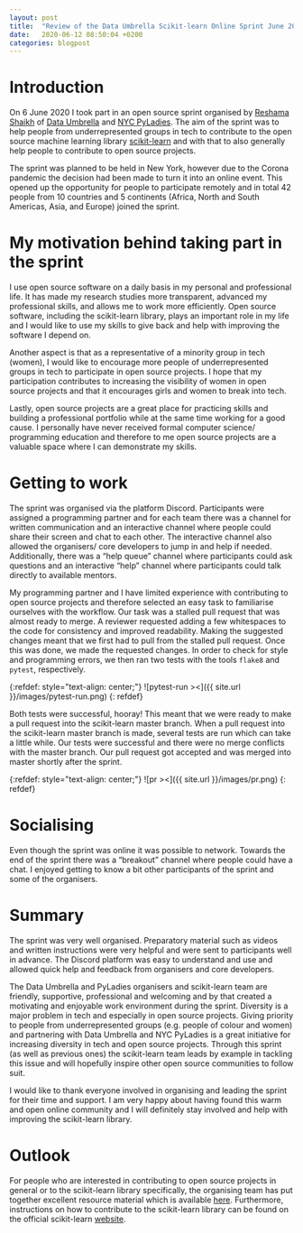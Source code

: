 ```yaml
---
layout: post
title:  "Review of the Data Umbrella Scikit-learn Online Sprint June 2020"
date:   2020-06-12 08:50:04 +0200
categories: blogpost
---
```



# Introduction

On 6 June 2020 I took part in an open source sprint organised by [Reshama Shaikh](https://twitter.com/reshamas) of [Data Umbrella](https://www.dataumbrella.org/) and [NYC PyLadies](https://nyc.pyladies.com/). The aim of the sprint was to help people from underrepresented groups in tech to contribute to the open source machine learning library [scikit-learn](https://scikit-learn.org) and with that to also generally help people to contribute to open source projects. 

The sprint was planned to be held in New York, however due to the Corona pandemic the decision had been made to turn it into an online event. This opened up the opportunity for people to participate remotely and in total 42 people from 10 countries and 5 continents (Africa, North and South Americas, Asia, and Europe) joined the sprint. 


# My motivation behind taking part in the sprint

I use open source software on a daily basis in my personal and professional life. It has made my research studies more transparent, advanced my professional skills, and allows me to work more efficiently. Open source software, including the scikit-learn library, plays an important role in my life and I would like to use my skills to give back and help with improving the software I depend on. 

Another aspect is that as a representative of a minority group in tech (women), I would like to encourage more people of underrepresented groups in tech to participate in open source projects. I hope that my participation contributes to increasing the visibility of women in open source projects and that it encourages girls and women to break into tech. 

Lastly, open source projects are a great place for practicing skills and building a professional portfolio while at the same time working for a good cause. I personally have never received formal computer science/ programming education and therefore to me open source projects are a valuable space where I can demonstrate my skills. 


# Getting to work

The sprint was organised via the platform Discord. Participants were assigned a programming partner and for each team there was a channel for written communication and an interactive channel where people could share their screen and chat to each other. The interactive channel also allowed the organisers/ core developers to jump in and help if needed. Additionally, there was a “help queue” channel where participants could ask questions and an interactive “help” channel where participants could talk directly to available mentors. 

My programming partner and I have limited experience with contributing to open source projects and therefore selected an easy task to familiarise ourselves with the workflow. Our task was a stalled pull request that was almost ready to merge. A reviewer requested adding a few whitespaces to the code for consistency and improved readability. Making the suggested changes meant that we first had to pull from the stalled pull request. Once this was done, we made the requested changes. In order to check for style and programming errors, we then ran two tests with the tools `flake8` and `pytest`, respectively. 

{:refdef: style="text-align: center;"}
![pytest-run ><]({{ site.url }}/images/pytest-run.png)
{: refdef}

Both tests were successful, hooray! This meant that we were ready to make a pull request into the scikit-learn master branch. When a pull request into the scikit-learn master branch is made, several tests are run which can take a little while. Our tests were successful and there were no merge conflicts with the master branch. Our pull request got accepted and was merged into master shortly after the sprint. 

{:refdef: style="text-align: center;"}
![pr ><]({{ site.url }}/images/pr.png)
{: refdef}


# Socialising

Even though the sprint was online it was possible to network. Towards the end of the sprint there was a “breakout” channel where people could have a chat. I enjoyed getting to know a bit other participants of the sprint and some of the organisers. 


# Summary

The sprint was very well organised. Preparatory material such as videos and written instructions were very helpful and were sent to participants well in advance. The Discord platform was easy to understand and use and allowed quick help and feedback from organisers and core developers. 

The Data Umbrella and PyLadies organisers and scikit-learn team are friendly, supportive, professional and welcoming and by that created a motivating and enjoyable work environment during the sprint. Diversity is a major problem in tech and especially in open source projects. Giving priority to people from underrepresented groups (e.g. people of colour and women) and partnering with Data Umbrella and NYC PyLadies is a great initiative for increasing diversity in tech and open source projects. Through this sprint (as well as previous ones) the scikit-learn team leads by example in tackling this issue and will hopefully inspire other open source communities to follow suit.

I would like to thank everyone involved in organising and leading the sprint for their time and support. I am very happy about having found this warm and open online community and I will definitely stay involved and help with improving the scikit-learn library. 


# Outlook

For people who are interested in contributing to open source projects in general or to the scikit-learn library specifically, the organising team has put together excellent resource material which is available [here](https://www.dataumbrella.org/open-source/contributing-to-scikit-learn). Furthermore, instructions on how to contribute to the scikit-learn library can be found on the official scikit-learn [website](https://scikit-learn.org/stable/developers/contributing.html).
